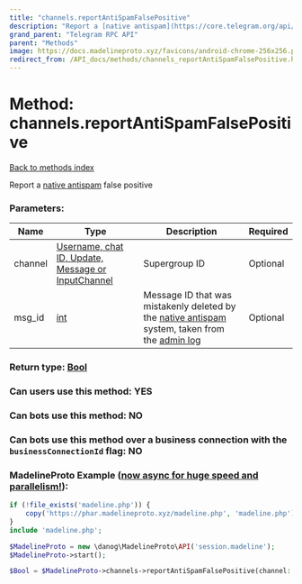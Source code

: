 ```yaml
---
title: "channels.reportAntiSpamFalsePositive"
description: "Report a [native antispam](https://core.telegram.org/api/antispam) false positive"
grand_parent: "Telegram RPC API"
parent: "Methods"
image: https://docs.madelineproto.xyz/favicons/android-chrome-256x256.png
redirect_from: /API_docs/methods/channels_reportAntiSpamFalsePositive.html
---
```

# Method: channels.reportAntiSpamFalsePositive
[Back to methods index](index.html)



Report a [native antispam](https://core.telegram.org/api/antispam) false positive

### Parameters:

| Name     |    Type       | Description | Required |
|----------|---------------|-------------|----------|
|channel|[Username, chat ID, Update, Message or InputChannel](/API_docs/types/InputChannel.html) | Supergroup ID | Optional|
|msg\_id|[int](/API_docs/types/int.html) | Message ID that was mistakenly deleted by the [native antispam](https://core.telegram.org/api/antispam) system, taken from the [admin log](https://core.telegram.org/api/recent-actions) | Optional|


### Return type: [Bool](/API_docs/types/Bool.html)

### Can users use this method: **YES**


### Can bots use this method: **NO**


### Can bots use this method over a business connection with the `businessConnectionId` flag: **NO**


### MadelineProto Example ([now async for huge speed and parallelism!](https://docs.madelineproto.xyz/docs/ASYNC.html)):


```php
if (!file_exists('madeline.php')) {
    copy('https://phar.madelineproto.xyz/madeline.php', 'madeline.php');
}
include 'madeline.php';

$MadelineProto = new \danog\MadelineProto\API('session.madeline');
$MadelineProto->start();

$Bool = $MadelineProto->channels->reportAntiSpamFalsePositive(channel: $InputChannel, msg_id: $int, );
```

